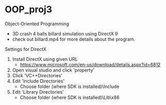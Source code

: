 # OOP_proj3
Object-Oriented Programming
- 3D crash 4 balls billard simulation using DirectX 9
- check out billard.mp4 for more details about the program.


Settings for DirectX
1. Install DirectX using given URL
   - https://www.microsoft.com/en-us/download/details.aspx?id=6812
2. Open visual studio and click 'property'
3. Click 'VC++Directories' 
4. Edit 'Include Directories'  
   - Choose folder  (where SDK is installed)\Include
5. Edit 'Library Directories'
   - Choose folder (where SDK is installed)\Lib\x86

